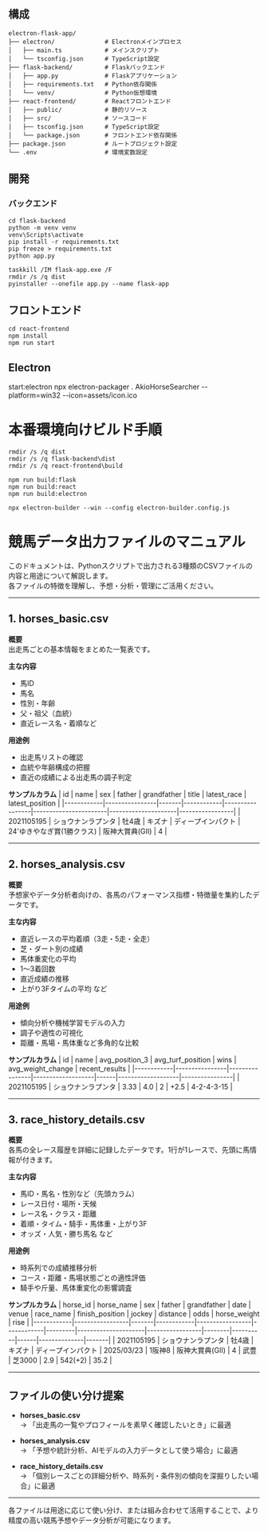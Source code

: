 ## 構成
```
electron-flask-app/
├── electron/              # Electronメインプロセス
│   ├── main.ts            # メインスクリプト
│   └── tsconfig.json      # TypeScript設定
├── flask-backend/         # Flaskバックエンド
│   ├── app.py             # Flaskアプリケーション
│   ├── requirements.txt   # Python依存関係
│   └── venv/              # Python仮想環境
├── react-frontend/        # Reactフロントエンド
│   ├── public/            # 静的リソース
│   ├── src/               # ソースコード
│   ├── tsconfig.json      # TypeScript設定
│   └── package.json       # フロントエンド依存関係
├── package.json           # ルートプロジェクト設定
└── .env                   # 環境変数設定
```
## 開発

### バックエンド
```
cd flask-backend 
python -m venv venv
venv\Scripts\activate
pip install -r requirements.txt
pip freeze > requirements.txt
python app.py

taskkill /IM flask-app.exe /F
rmdir /s /q dist
pyinstaller --onefile app.py --name flask-app
```

## フロントエンド
```
cd react-frontend
npm install
npm run start

```
## Electron
start:electron
npx electron-packager . AkioHorseSearcher --platform=win32 --icon=assets/icon.ico


# 本番環境向けビルド手順
```
rmdir /s /q dist
rmdir /s /q flask-backend\dist
rmdir /s /q react-frontend\build

npm run build:flask
npm run build:react
npm run build:electron

npx electron-builder --win --config electron-builder.config.js

```
# 競馬データ出力ファイルのマニュアル

このドキュメントは、Pythonスクリプトで出力される3種類のCSVファイルの内容と用途について解説します。  
各ファイルの特徴を理解し、予想・分析・管理にご活用ください。

---

## 1. horses_basic.csv

**概要**  
出走馬ごとの基本情報をまとめた一覧表です。

**主な内容**
- 馬ID
- 馬名
- 性別・年齢
- 父・祖父（血統）
- 直近レース名・着順など

**用途例**
- 出走馬リストの確認
- 血統や年齢構成の把握
- 直近の成績による出走馬の調子判定

**サンプルカラム**
| id         | name           | sex   | father     | grandfather     | title                 | latest_race         | latest_position |
|------------|----------------|-------|------------|-----------------|-----------------------|---------------------|-----------------|
| 2021105195 | ショウナンラプンタ | 牡4歳 | キズナ     | ディープインパクト | 24'ゆきやなぎ賞(1勝クラス) | 阪神大賞典(GII)      | 4               |

---

## 2. horses_analysis.csv

**概要**  
予想家やデータ分析者向けの、各馬のパフォーマンス指標・特徴量を集約したデータです。

**主な内容**
- 直近レースの平均着順（3走・5走・全走）
- 芝・ダート別の成績
- 馬体重変化の平均
- 1～3着回数
- 直近成績の推移
- 上がり3Fタイムの平均 など

**用途例**
- 傾向分析や機械学習モデルの入力
- 調子や適性の可視化
- 距離・馬場・馬体重など多角的な比較

**サンプルカラム**
| id         | name           | avg_position_3 | avg_turf_position | wins | avg_weight_change | recent_results |
|------------|----------------|----------------|-------------------|------|-------------------|----------------|
| 2021105195 | ショウナンラプンタ | 3.33           | 4.0               | 2    | +2.5              | 4-2-4-3-15     |

---

## 3. race_history_details.csv

**概要**  
各馬の全レース履歴を詳細に記録したデータです。1行が1レースで、先頭に馬情報が付きます。

**主な内容**
- 馬ID・馬名・性別など（先頭カラム）
- レース日付・場所・天候
- レース名・クラス・距離
- 着順・タイム・騎手・馬体重・上がり3F
- オッズ・人気・勝ち馬名 など

**用途例**
- 時系列での成績推移分析
- コース・距離・馬場状態ごとの適性評価
- 騎手や斤量、馬体重変化の影響調査

**サンプルカラム**
| horse_id   | horse_name      | sex   | father     | grandfather     | date       | venue   | race_name           | finish_position | jockey | distance | odds | horse_weight | rise  |
|------------|-----------------|-------|------------|-----------------|------------|---------|---------------------|-----------------|--------|----------|------|--------------|-------|
| 2021105195 | ショウナンラプンタ | 牡4歳 | キズナ     | ディープインパクト | 2025/03/23 | 1阪神8  | 阪神大賞典(GII)      | 4               | 武豊   | 芝3000   | 2.9  | 542(+2)      | 35.2  |

---

## ファイルの使い分け提案

- **horses_basic.csv**  
  → 「出走馬の一覧やプロフィールを素早く確認したいとき」に最適

- **horses_analysis.csv**  
  → 「予想や統計分析、AIモデルの入力データとして使う場合」に最適

- **race_history_details.csv**  
  → 「個別レースごとの詳細分析や、時系列・条件別の傾向を深掘りしたい場合」に最適

---

各ファイルは用途に応じて使い分け、または組み合わせて活用することで、より精度の高い競馬予想やデータ分析が可能になります。
